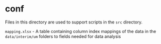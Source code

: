 # conf
Files in this directory are used to support scripts in the `src` directory.

`mapping.xlsx` - A table containing column index mappings of the data in the `data/interim/um` 
folders to fields needed for data analysis